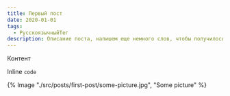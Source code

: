 ```yaml
---
title: Первый пост
date: 2020-01-01
tags:
  - РусскоязычныйТег
description: Описание поста, напишем еще немного слов, чтобы получилось как можно больше букв и текст стал длиннее
---
```

Контент

Inline ```code```

{% Image "./src/posts/first-post/some-picture.jpg", "Some picture" %}
